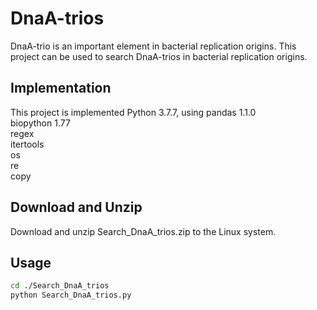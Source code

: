 # DnaA-trios
DnaA-trio is an important element in bacterial replication origins. This project can be used to search DnaA-trios in bacterial replication origins.

## Implementation
This project is implemented Python 3.7.7, using 
pandas  1.1.0  
biopython  1.77  
regex  
itertools  
os  
re  
copy  

## Download and Unzip
Download and unzip Search_DnaA_trios.zip to the Linux system.

## Usage
```sh
cd ./Search_DnaA_trios
python Search_DnaA_trios.py
```
## 
